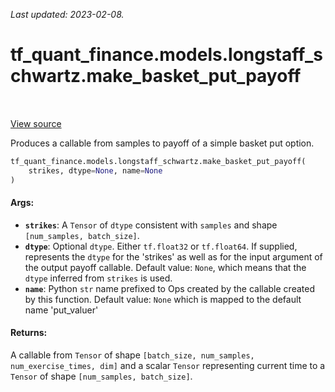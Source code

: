 <!--
This file is generated by a tool. Do not edit directly.
For open-source contributions the docs will be updated automatically.
-->

*Last updated: 2023-02-08.*

<div itemscope itemtype="http://developers.google.com/ReferenceObject">
<meta itemprop="name" content="tf_quant_finance.models.longstaff_schwartz.make_basket_put_payoff" />
<meta itemprop="path" content="Stable" />
</div>

# tf_quant_finance.models.longstaff_schwartz.make_basket_put_payoff

<!-- Insert buttons and diff -->

<table class="tfo-notebook-buttons tfo-api" align="left">
</table>

<a target="_blank" href="https://github.com/google/tf-quant-finance/blob/master/tf_quant_finance/models/longstaff_schwartz/payoff_utils.py">View source</a>



Produces a callable from samples to payoff of a simple basket put option.

```python
tf_quant_finance.models.longstaff_schwartz.make_basket_put_payoff(
    strikes, dtype=None, name=None
)
```



<!-- Placeholder for "Used in" -->


#### Args:


* <b>`strikes`</b>: A `Tensor` of `dtype` consistent with `samples` and shape
  `[num_samples, batch_size]`.
* <b>`dtype`</b>: Optional `dtype`. Either `tf.float32` or `tf.float64`. If supplied,
  represents the `dtype` for the 'strikes' as well as for the input
  argument of the output payoff callable.
  Default value: `None`, which means that the `dtype` inferred from
  `strikes` is used.
* <b>`name`</b>: Python `str` name prefixed to Ops created by the callable created
  by this function.
  Default value: `None` which is mapped to the default name 'put_valuer'


#### Returns:

A callable from `Tensor` of shape
`[batch_size, num_samples, num_exercise_times, dim]`
and a scalar `Tensor` representing current time to a `Tensor` of shape
`[num_samples, batch_size]`.
